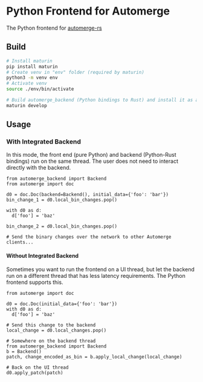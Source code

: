 # Python Frontend for Automerge

The Python frontend for [automerge-rs](https://github.com/automerge/automerge-rs)

## Build

```sh
# Install maturin
pip install maturin
# Create venv in "env" folder (required by maturin)
python3 -m venv env
# Activate venv
source ./env/bin/activate

# Build automerge_backend (Python bindings to Rust) and install it as a Python module
maturin develop
```

## Usage

### With Integrated Backend

In this mode, the front end (pure Python) and backend (Python-Rust bindings) run on
the same thread. The user does not need to interact directly with the backend.

```python3
from automerge_backend import Backend
from automerge import doc

d0 = doc.Doc(backend=Backend(), initial_data={'foo': 'bar'})
bin_change_1 = d0.local_bin_changes.pop()

with d0 as d:
  d['foo'] = 'baz'

bin_change_2 = d0.local_bin_changes.pop()

# Send the binary changes over the network to other Automerge clients...
```

#### Without Integrated Backend

Sometimes you want to run the frontend on a UI thread, but let the backend run on a
different thread that has less latency requirements. The Python frontend supports this.

```python3
from automerge import doc

d0 = doc.Doc(initial_data={'foo': 'bar'})
with d0 as d:
  d['foo'] = 'baz'

# Send this change to the backend
local_change = d0.local_changes.pop()

# Somewhere on the backend thread
from automerge_backend import Backend
b = Backend()
patch, change_encoded_as_bin = b.apply_local_change(local_change)

# Back on the UI thread
d0.apply_patch(patch)
```
